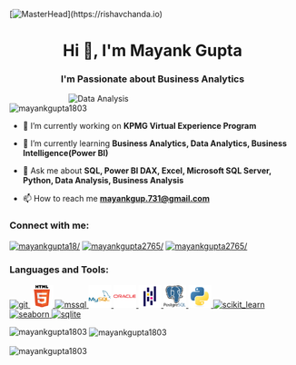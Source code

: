 [![MasterHead](https://1.bp.blogspot.com/-7A4WynwLsM...)](https://rishavchanda.io)
<h1 align="center">Hi 👋, I'm Mayank Gupta</h1>
<h3 align="center">I'm Passionate about Business Analytics</h3>
<img align="right" alt="Data Analysis" width="400" src="https://i0.wp.com/marketreserach167078276.files.wordpress.com/2022/04/mar.gif?ssl=1?ssl=1?ssl=1?">
<p align="left"> <img src="https://komarev.com/ghpvc/?username=mayankgupta1803&label=Profile%20views&color=0e75b6&style=flat" alt="mayankgupta1803" /> </p>

- 🔭 I’m currently working on **KPMG Virtual Experience Program**

- 🌱 I’m currently learning **Business Analytics, Data Analytics, Business Intelligence(Power BI)**

- 💬 Ask me about **SQL, Power BI DAX, Excel, Microsoft SQL Server, Python, Data Analysis, Business Analysis**

- 📫 How to reach me **mayankgup.731@gmail.com**

<h3 align="left">Connect with me:</h3>
<p align="left">
<a href="https://linkedin.com/in/mayankgupta18/" target="blank"><img align="center" src="https://raw.githubusercontent.com/rahuldkjain/github-profile-readme-generator/master/src/images/icons/Social/linked-in-alt.svg" alt="mayankgupta18/" height="30" width="40" /></a>
<a href="https://instagram.com/mayankgupta2765/" target="blank"><img align="center" src="https://raw.githubusercontent.com/rahuldkjain/github-profile-readme-generator/master/src/images/icons/Social/instagram.svg" alt="mayankgupta2765/" height="30" width="40" /></a>
<a href="https://www.hackerrank.com/mayankgupta2765/" target="blank"><img align="center" src="https://raw.githubusercontent.com/rahuldkjain/github-profile-readme-generator/master/src/images/icons/Social/hackerrank.svg" alt="mayankgupta2765/" height="30" width="40" /></a>
</p>

<h3 align="left">Languages and Tools:</h3>
<p align="left"> <a href="https://git-scm.com/" target="_blank" rel="noreferrer"> <img src="https://www.vectorlogo.zone/logos/git-scm/git-scm-icon.svg" alt="git" width="40" height="40"/> </a> <a href="https://www.w3.org/html/" target="_blank" rel="noreferrer"> <img src="https://raw.githubusercontent.com/devicons/devicon/master/icons/html5/html5-original-wordmark.svg" alt="html5" width="40" height="40"/> </a> <a href="https://www.microsoft.com/en-us/sql-server" target="_blank" rel="noreferrer"> <img src="https://www.svgrepo.com/show/303229/microsoft-sql-server-logo.svg" alt="mssql" width="40" height="40"/> </a> <a href="https://www.mysql.com/" target="_blank" rel="noreferrer"> <img src="https://raw.githubusercontent.com/devicons/devicon/master/icons/mysql/mysql-original-wordmark.svg" alt="mysql" width="40" height="40"/> </a> <a href="https://www.oracle.com/" target="_blank" rel="noreferrer"> <img src="https://raw.githubusercontent.com/devicons/devicon/master/icons/oracle/oracle-original.svg" alt="oracle" width="40" height="40"/> </a> <a href="https://pandas.pydata.org/" target="_blank" rel="noreferrer"> <img src="https://raw.githubusercontent.com/devicons/devicon/2ae2a900d2f041da66e950e4d48052658d850630/icons/pandas/pandas-original.svg" alt="pandas" width="40" height="40"/> </a> <a href="https://www.postgresql.org" target="_blank" rel="noreferrer"> <img src="https://raw.githubusercontent.com/devicons/devicon/master/icons/postgresql/postgresql-original-wordmark.svg" alt="postgresql" width="40" height="40"/> </a> <a href="https://www.python.org" target="_blank" rel="noreferrer"> <img src="https://raw.githubusercontent.com/devicons/devicon/master/icons/python/python-original.svg" alt="python" width="40" height="40"/> </a> <a href="https://scikit-learn.org/" target="_blank" rel="noreferrer"> <img src="https://upload.wikimedia.org/wikipedia/commons/0/05/Scikit_learn_logo_small.svg" alt="scikit_learn" width="40" height="40"/> </a> <a href="https://seaborn.pydata.org/" target="_blank" rel="noreferrer"> <img src="https://seaborn.pydata.org/_images/logo-mark-lightbg.svg" alt="seaborn" width="40" height="40"/> </a> <a href="https://www.sqlite.org/" target="_blank" rel="noreferrer"> <img src="https://www.vectorlogo.zone/logos/sqlite/sqlite-icon.svg" alt="sqlite" width="40" height="40"/> </a> </p>

<p><img align="left" src="https://github-readme-stats.vercel.app/api/top-langs?username=mayankgupta1803&show_icons=true&locale=en&layout=compact" alt="mayankgupta1803" /></p>

<p>&nbsp;<img align="center" src="https://github-readme-stats.vercel.app/api?username=mayankgupta1803&show_icons=true&locale=en" alt="mayankgupta1803" /></p>

<p><img align="center" src="https://github-readme-streak-stats.herokuapp.com/?user=mayankgupta1803&" alt="mayankgupta1803" /></p>
